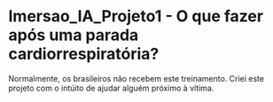 # Imersao_IA_Projeto1 - O que fazer após uma parada cardiorrespiratória?

Normalmente, os brasileiros não recebem este treinamento.
Criei este projeto com o intúito de ajudar alguém próximo à vítima.
